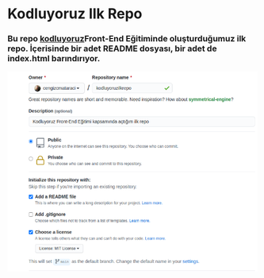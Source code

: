 # Kodluyoruz Ilk Repo
### Bu repo [kodluyoruz](https://www.kodluyoruz.org/)Front-End Eğitiminde oluşturduğumuz ilk repo. İçerisinde bir adet README dosyası, bir adet de index.html barındırıyor.
![Ekran Görüntüsü](github.png)
